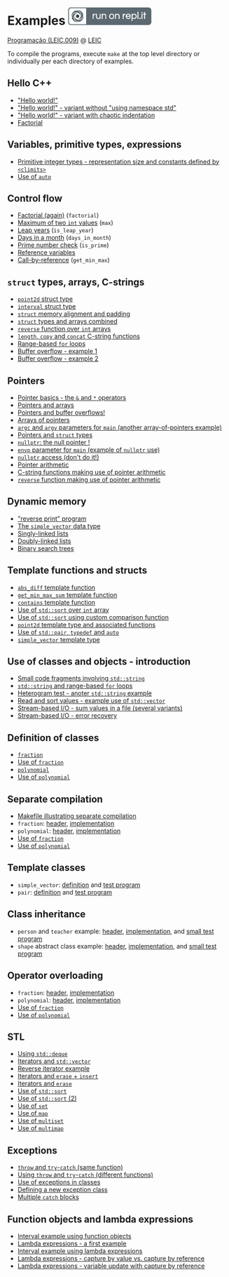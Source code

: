 # Examples [![Run on Repl.it](run_on_replit.svg)](https://repl.it/github/progleic/examples)

[Programação (LEIC.009)](https://moodle2324.up.pt/course/view.php?id=5284) @ [LEIC](https://paginas.fe.up.pt/~estudar/cursos/licenciatura-engenharia-informatica/)

To compile the programs, execute `make` at the top level directory
or individually per each directory of examples.

## Hello C++

- ["Hello world!"](https://github.com/progleic/examples/blob/main/01/hello.cpp)
- ["Hello world!" - variant without "using namespace std"](https://github.com/progleic/examples/blob/main/01/hello2.cpp)
- ["Hello world!" - variant with chaotic indentation](https://github.com/progleic/examples/blob/main/01/hello-not-indented.cpp)
- [Factorial](https://github.com/progleic/examples/blob/main/01/factorial.cpp)

## Variables, primitive types, expressions

- [Primitive integer types - representation size and constants defined by `<climits>`](https://github.com/progleic/examples/blob/main/02/sizeof_and_climits.cpp)
- [Use of `auto`](https://github.com/progleic/examples/blob/main/02/auto.cpp)

## Control flow

- [Factorial (again)](https://github.com/progleic/examples/blob/main/03/factorial.cpp) (`factorial`)
- [Maximum of two `int` values](https://github.com/progleic/examples/blob/main/03/max.cpp) (`max`)
- [Leap years](https://github.com/progleic/examples/blob/main/03/is_leap_year.cpp) (`is_leap_year`)
- [Days in a month](https://github.com/progleic/examples/blob/main/03/days_in_month.cpp) (`days_in_month`)
- [Prime number check](https://github.com/progleic/examples/blob/main/03/days_in_month.cpp) (`is_prime`)
- [Reference variables](https://github.com/progleic/examples/blob/main/03/reference_variables.cpp) 
- [Call-by-reference](https://github.com/progleic/examples/blob/main/03/get_min_max.cpp)  (`get_min_max`)

## `struct` types, arrays, C-strings

- [`point2d` struct type](https://github.com/progleic/examples/blob/main/04/point2d.cpp)
- [`interval` struct type](https://github.com/progleic/examples/blob/main/04/interval.cpp)
- [`struct` memory alignment and padding](https://github.com/progleic/examples/blob/main/04/struct_alignment.cpp)
- [`struct` types and arrays combined](https://github.com/progleic/examples/blob/main/04/structs_and_arrays.cpp)
- [`reverse` function over `int` arrays](https://github.com/progleic/examples/blob/main/04/reverse.cpp)
- [`length`, `copy` and `concat` C-string functions](https://github.com/progleic/examples/blob/main/04/cstring_functions.cpp)
- [Range-based `for` loops](https://github.com/progleic/examples/blob/main/04/range_based_for_loops.cpp)
- [Buffer overflow - example 1](https://github.com/progleic/examples/blob/main/04/buffer_overflow_1.cpp)
- [Buffer overflow - example 2](https://github.com/progleic/examples/blob/main/04/buffer_overflow_2.cpp)

## Pointers

- [Pointer basics - the `&` and `*` operators](https://github.com/progleic/examples/blob/main/05/pointer_basics.cpp)
- [Pointers and arrays](https://github.com/progleic/examples/blob/main/05/pointers_and_arrays.cpp)
- [Pointers and buffer overflows!](https://github.com/progleic/examples/blob/main/05/pointer_buffer_overflow.cpp)
- [Arrays of pointers](https://github.com/progleic/examples/blob/main/05/arrays_of_pointers.cpp)
- [`argc` and `argv` parameters for `main` (another array-of-pointers example)](https://github.com/progleic/examples/blob/main/05/main_with_args.cpp)
- [Pointers and `struct` types](https://github.com/progleic/examples/blob/main/05/pointers_and_structs.cpp)
- [`nullptr`: the null pointer !](https://github.com/progleic/examples/blob/main/05/null_pointer.cpp)
- [`envp` parameter for `main` (example of `nullptr` use)](https://github.com/progleic/examples/blob/main/05/main_with_env_args.cpp)
- [`nullptr` access (don't do it!)](https://github.com/progleic/examples/blob/main/05/null_pointer_access.cpp)
- [Pointer arithmetic](https://github.com/progleic/examples/blob/main/05/pointer_arithmetic.cpp)
- [C-string functions making use of pointer arithmetic](https://github.com/progleic/examples/blob/main/05/cstring_functions.cpp)
- [`reverse` function making use of pointer arithmetic](https://github.com/progleic/examples/blob/main/05/reverse.cpp)

## Dynamic memory

- ["reverse print" program](https://github.com/progleic/examples/blob/main/06/reverse_print.cpp)
- [The `simple_vector` data type](https://github.com/progleic/examples/blob/main/06/simple_vector.cpp)
- [Singly-linked lists](https://github.com/progleic/examples/blob/main/06/sll.cpp)
- [Doubly-linked lists](https://github.com/progleic/examples/blob/main/06/dll.cpp)
- [Binary search trees](https://github.com/progleic/examples/blob/main/06/bst.cpp)

## Template functions and structs

- [`abs_diff` template function](https://github.com/progleic/examples/blob/main/07/abs_diff.cpp)
- [`get_min_max_sum` template function](https://github.com/progleic/examples/blob/main/07/get_min_max_sum.cpp)
- [`contains` template function](https://github.com/progleic/examples/blob/main/07/contains.cpp)
- [Use of `std::sort` over `int` array](https://github.com/progleic/examples/blob/main/07/sort1.cpp)
- [Use of `std::sort` using custom comparison function](https://github.com/progleic/examples/blob/main/07/sort2.cpp)
- [`point2d` template type and associated functions](https://github.com/progleic/examples/blob/main/07/point2d.cpp)
- [Use of `std::pair`, `typedef` and `auto`](https://github.com/progleic/examples/blob/main/07/pair.cpp)
- [`simple_vector` template type](https://github.com/progleic/examples/blob/main/07/simple_vector_template.cpp)

## Use of classes and objects - introduction

- [Small code fragments involving `std::string`](https://github.com/progleic/examples/blob/main/08/string_examples.cpp)
- [`std::string` and range-based `for` loops](https://github.com/progleic/examples/blob/main/08/string_range_based_for_loops.cpp)
- [Heterogram test - anoter `std::string` example](https://github.com/progleic/examples/blob/main/08/heterogram.cpp)
- [Read and sort values - example use of `std::vector`](https://github.com/progleic/examples/blob/main/08/read_and_sort_values.cpp)
- [Stream-based I/O - sum values in a file (several variants)](https://github.com/progleic/examples/blob/main/08/ifstream_sum.cpp)
- [Stream-based I/O - error recovery](https://github.com/progleic/examples/blob/main/08/error_recovery.cpp)

## Definition of classes

- [`fraction`](https://github.com/progleic/examples/blob/main/09/fraction.hpp)
- [Use of `fraction`](https://github.com/progleic/examples/blob/main/09/fraction_example.cpp)
- [`polynomial`](https://github.com/progleic/examples/blob/main/09/polynomial.hpp)
- [Use of `polynomial`](https://github.com/progleic/examples/blob/main/09/polynomial_example.cpp)


## Separate compilation

- [Makefile illustrating separate compilation](https://github.com/progleic/examples/blob/main/10/Makefile)
- `fraction`: [header](https://github.com/progleic/examples/blob/main/10/fraction.hpp), [implementation](https://github.com/progleic/examples/blob/main/10/fraction.cpp)
- `polynomial`: [header](https://github.com/progleic/examples/blob/main/10/polynomial.hpp), [implementation](https://github.com/progleic/examples/blob/main/10/polynomial.cpp)
- [Use of `fraction`](https://github.com/progleic/examples/blob/main/10/fraction_example.cpp)
- [Use of `polynomial`](https://github.com/progleic/examples/blob/main/10/polynomial_example.cpp)

## Template classes

- `simple_vector`: [definition](https://github.com/progleic/examples/blob/main/11/simple_vector.hpp) 
and [test program](https://github.com/progleic/examples/blob/main/11/vector_example)
- `pair`: [definition](https://github.com/progleic/examples/blob/main/11/pair.hpp) 
and [test program](https://github.com/progleic/examples/blob/main/11/pair_example)

## Class inheritance

- `person` and `teacher` example: [header](https://github.com/progleic/examples/blob/main/12/persons.hpp), [implementation](https://github.com/progleic/examples/blob/main/12/persons.cpp), and [small test program](https://github.com/progleic/examples/blob/main/12/test_persons.cpp)
- `shape` abstract class example: [header](https://github.com/progleic/examples/blob/main/12/shapes.hpp), [implementation](https://github.com/progleic/examples/blob/main/12/shapes.cpp), and [small test program](https://github.com/progleic/examples/blob/main/12/test_shapes.cpp)


## Operator overloading

- `fraction`: [header](https://github.com/progleic/examples/blob/main/13/fraction.hpp), [implementation](https://github.com/progleic/examples/blob/main/13/fraction.cpp)
- `polynomial`: [header](https://github.com/progleic/examples/blob/main/13/polynomial.hpp), [implementation](https://github.com/progleic/examples/blob/main/13/polynomial.cpp)
- [Use of `fraction`](https://github.com/progleic/examples/blob/main/13/fraction_example.cpp)
- [Use of `polynomial`](https://github.com/progleic/examples/blob/main/13/polynomial_example.cpp)

## STL

- [Using `std::deque`](https://github.com/progleic/examples/blob/main/14/deque_example.cpp)
- [Iterators and `std::vector`](https://github.com/progleic/examples/blob/main/14/vector_iterators.cpp)
- [Reverse iterator example](https://github.com/progleic/examples/blob/main/14/reverse_iterator_example.cpp)
- [Iterators and `erase` + `insert`](https://github.com/progleic/examples/blob/main/14/erase_and_insert.cpp)
- [Iterators and `erase`](https://github.com/progleic/examples/blob/main/14/erase_example.cpp)
- [Use of `std::sort`](https://github.com/progleic/examples/blob/main/14/sorting_examples.cpp)
- [Use of `std::sort` (2)](https://github.com/progleic/examples/blob/main/14/sorting_examples2.cpp)
- [Use of `set`](https://github.com/progleic/examples/blob/main/14/set_example.cpp)
- [Use of `map`](https://github.com/progleic/examples/blob/main/14/map_example.cpp)
- [Use of `multiset`](https://github.com/progleic/examples/blob/main/14/multiset_example.cpp)
- [Use of `multimap`](https://github.com/progleic/examples/blob/main/14/multimap_example.cpp)


## Exceptions

- [`throw` and `try`-`catch` (same function)](https://github.com/progleic/examples/blob/main/15/example1.cpp)
- [Using `throw` and `try`-`catch` (different functions)](https://github.com/progleic/examples/blob/main/15/example2.cpp)
- [Use of exceptions in classes](https://github.com/progleic/examples/blob/main/15/example3.cpp)
- [Defining a new exception class](https://github.com/progleic/examples/blob/main/15/example4.cpp)
- [Multiple `catch` blocks](https://github.com/progleic/examples/blob/main/15/example5.cpp)

## Function objects and lambda expressions

- [Interval example using function objects](https://github.com/progleic/examples/blob/main/16/function_object.cpp)
- [Lambda expressions - a first example](https://github.com/progleic/examples/blob/main/16/lambda1.cpp)
- [Interval example using lambda expressions](https://github.com/progleic/examples/blob/main/16/lambda2.cpp)
- [Lambda expressions - capture by value vs. capture by reference](https://github.com/progleic/examples/blob/main/16/lambda3.cpp)
- [Lambda expressions - variable update with capture by reference](https://github.com/progleic/examples/blob/main/16/lambda4.cpp)

